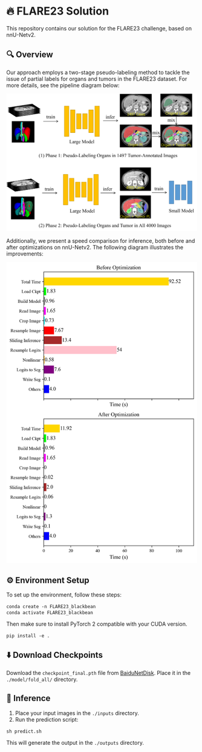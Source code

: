 # 🔥 FLARE23 Solution

This repository contains our solution for the FLARE23 challenge, based on nnU-Netv2.

## 🔍 Overview

Our approach employs a two-stage pseudo-labeling method to tackle the issue of partial labels for organs and tumors in the FLARE23 dataset. For more details, see the pipeline diagram below:

![Pipeline Diagram](./assets/pipeline.png)

Additionally, we present a speed comparison for inference, both before and after optimizations on nnU-Netv2. The following diagram illustrates the improvements:

![Efficiency Comparison](./assets/efficiency.png)

## ⚙️ Environment Setup

To set up the environment, follow these steps:

```
conda create -n FLARE23_blackbean
conda activate FLARE23_blackbean
```
Then make sure to install PyTorch 2 compatible with your CUDA version.
```
pip install -e .
```

## ⬇️ Download Checkpoints

Download the `checkpoint_final.pth` file from [BaiduNetDisk](https://pan.baidu.com/s/1Nt_ZD2lyp4mS9UA5Xeajuw?pwd=jip3). Place it in the `./model/fold_all/` directory.

## 🚀 Inference

1. Place your input images in the `./inputs` directory.
2. Run the prediction script:

```
sh predict.sh
```

This will generate the output in the `./outputs` directory.
